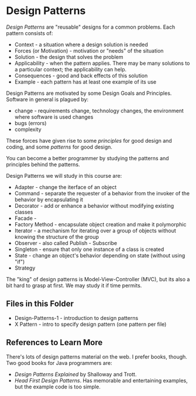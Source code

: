 # Design Patterns

*Design Patterns* are "reusable" designs for a common problems. Each pattern consists of:

* Context - a situation where a design solution is needed
* Forces (or Motivation) - motivation or "needs" of the situation
* Solution - the design that solves the problem
* Applicability - when the pattern applies.  There may be many solutions to a particular context; the applicability can help.
* Consequences - good and back effects of this solution
* Example - each pattern has at least one example of its use

Design Patterns are motivated by some Design Goals and Principles.
Software in general is plagued by:
* change - requirements change, technology changes, the environment where software is used changes
* bugs (errors)
* complexity

These forces have given rise to some *principles* for good design and coding, and some *patterns* for good design.

You can become a better programmer by studying the patterns and principles behind the patterns.

Design Patterns we will study in this course are:

* Adapter - change the iterface of an object
* Command - separate the requester of a behavior from the invoker of the behavior by encapsulating it
* Decorator - add or enhance a behavior without modifying existing classes
* Facade -
* Factory Method - encapsulate object creation and make it polymorphic
* Iterator - a mechanism for iterating over a group of objects without knowing the structure of the group
* Observer - also called Publish - Subscribe
* Singleton - ensure that only one instance of a class is created
* State - change an object's behavior depending on state (without using "if")
* Strategy 
 
The "king" of design patterns is Model-View-Controller (MVC), but its also a bit hard to grasp at first.  We may study it if time permits.

## Files in this Folder

* Design-Patterns-1 - introduction to design patterns
* X Pattern - intro to specify design pattern (one pattern per file)

## References to Learn More

There's lots of design patterns material on the web.
I prefer books, though.  Two good books for Java programmers are:

* _Design Patterns Explained_ by Shalloway and Trott.
* _Head First Design Patterns_. Has memorable and entertaining examples, but the example code is too simple.

